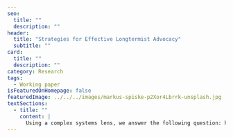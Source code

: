 ```yaml
---
seo:
  title: ""
  description: ""
header:
  title: "Strategies for Effective Longtermist Advocacy"
  subtitle: ""
card:
  title: ""
  description: ""
category: Research
tags:
  - Working paper
isFeaturedOnHomepage: false
featuredImage: ../../../images/markus-spiske-p2Xor4Lbrrk-unsplash.jpg
textSections:
  - title: ""
    content: |
      Using a complex systems lens, we answer the following question: how can one engage in such a system to robustly benefit the long-term future? While existing research provides provisional answers on what could feature on the agenda of longtermist advocates, little progress has been made on how to design and implement agendas. We address this gap of translating research insights into direct engagement with policy processes. We provide an overview of what advocates must understand and build to have a positive impact, divided into two main sections. First, we review the literature on advocacy, lobbying and epistemic communities to identify best practices in policy engagement, notably including advice on how academics can constructively collaborate with policy actors. Second, we provide a framework, grounded in the literature, to guide longtermist advocacy: delineating considerations, guiding questions, and pieces of advice for effective engagement. We conclude with limitations and notes of caution on the use of the aforementioned framework.
---
```


